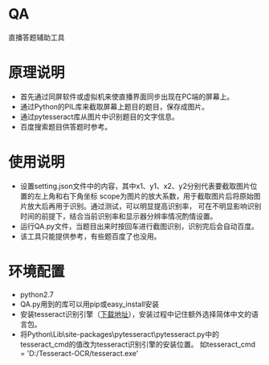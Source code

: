 # QA
直播答题辅助工具

# 原理说明
* 首先通过同屏软件或虚拟机来使直播界面同步出现在PC端的屏幕上。
* 通过Python的PIL库来截取屏幕上题目的题目，保存成图片。
* 通过pytesseract库从图片中识别题目的文字信息。
* 百度搜索题目供答题时参考。

# 使用说明
* 设置setting.json文件中的内容，其中x1、y1、x2、y2分别代表要截取图片位置的左上角和右下角坐标
  scope为图片的放大系数，用于截取图片后将原始图片放大后再用于识别。通过测试，可以明显提高识别率，
  可在不明显影响识别时间的前提下，结合当前识别率和显示器分辨率情况酌情设置。
* 运行QA.py文件，当题目出来时按回车进行截图识别，识别完后会自动百度。
* 该工具只能提供参考，有些题百度了也没用。

# 环境配置
* python2.7
* QA.py用到的库可以用pip或easy_install安装
* 安装tesseract识别引擎（[下载地址](http://download.csdn.net/download/u010389578/10216791)），安装过程中记住额外选择简体中文的语言包。
* 将Python\Lib\site-packages\pytesseract\pytesseract.py中的tesseract_cmd的值改为tesseract识别引擎的安装位置。
如tesseract_cmd = 'D:/Tesseract-OCR/tesseract.exe'
